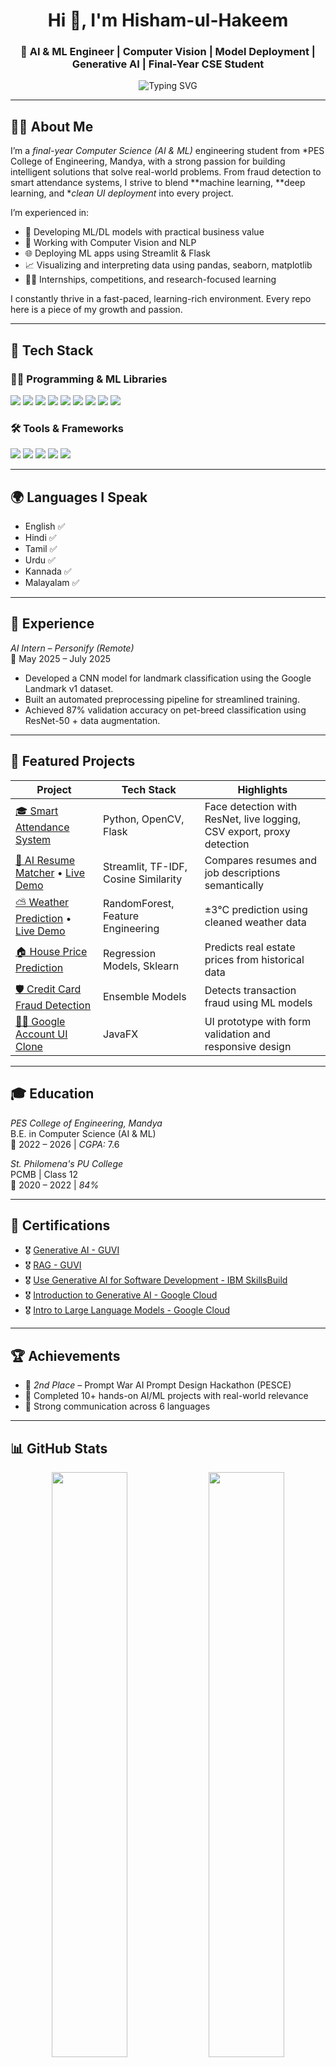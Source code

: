 <!-- README.md for Hisham-ul-Hakeem -->

<h1 align="center">Hi 👋, I'm Hisham-ul-Hakeem</h1>
<h3 align="center">🚀 AI & ML Engineer | Computer Vision | Model Deployment | Generative AI | Final-Year CSE Student</h3>

<p align="center">
  <img src="https://readme-typing-svg.demolab.com?font=Fira+Code&weight=500&pause=1000&color=36BCF7&center=true&vCenter=true&width=1000&lines=AI+%7C+ML+%7C+DL+%7C+CV+%7C+NLP+%7C+Deployment;Creating+Real-World+AI+Solutions+with+Impact;Final+Year+CSE+(AI+%26+ML)+Student+%7C+Engineer+by+Mind%2C+Artist+by+Passion" alt="Typing SVG" />
</p>

---

## 🧑‍💼 About Me

I’m a *final-year Computer Science (AI & ML)* engineering student from *PES College of Engineering, Mandya, with a strong passion for building intelligent solutions that solve real-world problems. From fraud detection to smart attendance systems, I strive to blend **machine learning, **deep learning, and **clean UI deployment* into every project.

I’m experienced in:
- 🤖 Developing ML/DL models with practical business value
- 🧠 Working with Computer Vision and NLP
- 🌐 Deploying ML apps using Streamlit & Flask
- 📈 Visualizing and interpreting data using pandas, seaborn, matplotlib
- 🧑‍🏫 Internships, competitions, and research-focused learning

I constantly thrive in a fast-paced, learning-rich environment. Every repo here is a piece of my growth and passion.

---

## 🧠 Tech Stack

### 👨‍💻 Programming & ML Libraries
<p>
  <img src="https://img.shields.io/badge/Python-FFD43B?style=for-the-badge&logo=python&logoColor=blue"/>
  <img src="https://img.shields.io/badge/scikit--learn-F7931E?style=for-the-badge&logo=scikit-learn&logoColor=white"/>
  <img src="https://img.shields.io/badge/TensorFlow-FF6F00?style=for-the-badge&logo=tensorflow&logoColor=white"/>
  <img src="https://img.shields.io/badge/OpenCV-27338e?style=for-the-badge&logo=opencv&logoColor=white"/>
  <img src="https://img.shields.io/badge/Streamlit-FF4B4B?style=for-the-badge&logo=streamlit&logoColor=white"/>
  <img src="https://img.shields.io/badge/MySQL-4479A1?style=for-the-badge&logo=mysql&logoColor=white"/>
  <img src="https://img.shields.io/badge/NLTK-9FBC60?style=for-the-badge&logo=nltk&logoColor=white"/>
  <img src="https://img.shields.io/badge/Java-ED8B00?style=for-the-badge&logo=java&logoColor=white"/>
  <img src="https://img.shields.io/badge/HTML5-E34F26?style=for-the-badge&logo=html5&logoColor=white"/>
</p>

### 🛠 Tools & Frameworks
<p>
  <img src="https://img.shields.io/badge/Jupyter-F37626?style=for-the-badge&logo=jupyter&logoColor=white"/>
  <img src="https://img.shields.io/badge/Google%20Colab-F9AB00?style=for-the-badge&logo=googlecolab&logoColor=black"/>
  <img src="https://img.shields.io/badge/VSCODE-007ACC?style=for-the-badge&logo=visualstudiocode&logoColor=white"/>
  <img src="https://img.shields.io/badge/Git-F05032?style=for-the-badge&logo=git&logoColor=white"/>
  <img src="https://img.shields.io/badge/GitHub-181717?style=for-the-badge&logo=github&logoColor=white"/>
</p>

---

## 🌍 Languages I Speak

- English ✅  
- Hindi ✅  
- Tamil ✅  
- Urdu ✅  
- Kannada ✅  
- Malayalam ✅  

---

## 💼 Experience

*AI Intern – Personify (Remote)*  
📅 May 2025 – July 2025  
- Developed a CNN model for landmark classification using the Google Landmark v1 dataset.  
- Built an automated preprocessing pipeline for streamlined training.  
- Achieved 87% validation accuracy on pet-breed classification using ResNet-50 + data augmentation.

---

## 📌 Featured Projects

| Project | Tech Stack | Highlights |
|--------|------------|------------|
| [🎓 Smart Attendance System](https://github.com/Hishamulhakeem/Smart-attendance-system) | Python, OpenCV, Flask | Face detection with ResNet, live logging, CSV export, proxy detection |
| [📄 AI Resume Matcher](https://github.com/Hishamulhakeem/AI-Resume-Matcher) • [Live Demo](https://ai-resume-matcher.streamlit.app/) | Streamlit, TF-IDF, Cosine Similarity | Compares resumes and job descriptions semantically |
| [⛅ Weather Prediction](https://github.com/Hishamulhakeem/Weather-Prediction) • [Live Demo](https://hisham-wetherpred.streamlit.app/) | RandomForest, Feature Engineering | ±3°C prediction using cleaned weather data |
| [🏠 House Price Prediction](https://github.com/Hishamulhakeem/house-price-prediction) | Regression Models, Sklearn | Predicts real estate prices from historical data |
| [🛡 Credit Card Fraud Detection](https://github.com/Hishamulhakeem/credit-card-fraud-detection) | Ensemble Models | Detects transaction fraud using ML models |
| [👨‍💻 Google Account UI Clone](https://github.com/Hishamulhakeem/GOOGLE-ACCOUNT-CREATION-CLONE) | JavaFX | UI prototype with form validation and responsive design |

---

## 🎓 Education

*PES College of Engineering, Mandya*  
B.E. in Computer Science (AI & ML)  
📅 2022 – 2026 | *CGPA:* 7.6

*St. Philomena's PU College*  
PCMB | Class 12  
📅 2020 – 2022 | *84%*

---

## 📜 Certifications

- 🎖 [Generative AI - GUVI](http://www.guvi.in/certificate?id=141O1h77m7K7LVo37Q)
- 🎖 [RAG - GUVI](http://www.guvi.in/certificate?id=638151g7mT5665f8P4)
- 🎖 [Use Generative AI for Software Development - IBM SkillsBuild](https://drive.google.com/file/d/1eeHI-LebADQXiOI-F_cweRJGFrUQNHer/view?usp=sharing)
- 🎖 [Introduction to Generative AI - Google Cloud](https://www.cloudskillsboost.google/public_profiles/ccb403bb-8b09-43c0-ac12-33d1c9740780/badges/13983577)
- 🎖 [Intro to Large Language Models - Google Cloud](https://www.cloudskillsboost.google/public_profiles/ccb403bb-8b09-43c0-ac12-33d1c9740780/badges/13984065)

---

## 🏆 Achievements

- 🥈 *2nd Place* – Prompt War AI Prompt Design Hackathon (PESCE)
- 🌟 Completed 10+ hands-on AI/ML projects with real-world relevance
- 💬 Strong communication across 6 languages

---

## 📊 GitHub Stats

<p align="center">
  <img src="https://github-readme-stats.vercel.app/api?username=Hishamulhakeem&show_icons=true&theme=radical" width="49%" />
  <img src="https://github-readme-streak-stats.herokuapp.com/?user=Hishamulhakeem&theme=radical" width="49%" />
  <img src="https://github-readme-stats.vercel.app/api/top-langs/?username=Hishamulhakeem&layout=compact&theme=radical" width="49%" />
</p>

---

## 🤝 Let's Connect

<p align="left">
  <a href="mailto:hishamulhakeem4@gmail.com" target="_blank">
    <img src="https://img.shields.io/badge/Email-D14836?style=for-the-badge&logo=gmail&logoColor=white"/>
  </a>
  <a href="https://www.linkedin.com/in/hishamhakeem" target="_blank">
    <img src="https://img.shields.io/badge/LinkedIn-0A66C2?style=for-the-badge&logo=linkedin&logoColor=white"/>
  </a>
  <a href="https://github.com/Hishamulhakeem" target="_blank">
    <img src="https://img.shields.io/badge/GitHub-000000?style=for-the-badge&logo=github&logoColor=white"/>
  </a>
</p>

---

> “Build not just models, but impact.”  
> “Stay curious. Keep shipping.”

⭐ Thank you for visiting my profile! If you like what you see, leave a ⭐ on my projects or drop me a message.
